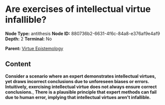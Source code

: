 # Are exercises of intellectual virtue infallible?

**Node Type:** antithesis
**Node ID:** 880736b2-6631-4f6c-84a8-e376af9e4af9
**Depth:** 2
**Terminal:** No

**Parent:** [Virtue Epistemology](virtue-epistemology.md)

## Content

**Consider a scenario where an expert demonstrates intellectual virtues, yet draws incorrect conclusions due to unforeseen biases or errors. Intuitively, exercising intellectual virtue does not always ensure correct conclusions.**, **There is a plausible principle that expert methods can fail due to human error, implying that intellectual virtues aren't infallible.**
